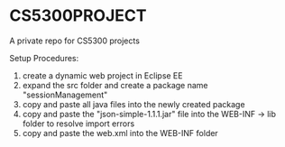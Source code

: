 # CS5300PROJECT
A private repo for CS5300 projects

Setup Procedures:

1) create a dynamic web project in Eclipse EE
2) expand the src folder and create a package name "sessionManagement"
3) copy and paste all java files into the newly created package
4) copy and paste the "json-simple-1.1.1.jar" file into the WEB-INF -> lib folder to resolve import errors
5) copy and paste the web.xml into the WEB-INF folder
